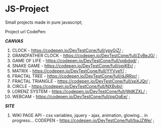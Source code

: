 
# JS-Project

Small projects made in pure javascript;

Project url CodePen:

***CANVAS***

1. CLOCK - https://codepen.io/DevTestCone/full/ypyGjZ/ ;
2. GRANDFATHER CLOCK - https://codepen.io/DevTestCone/full/ZvBeJG/ ;
3. GAME OF LIFE - https://codepen.io/DevTestCone/full/xpbdqd/ ;
4. SNAKE GAME - https://codepen.io/DevTestCone/full/opjKEr/ ;
5. MATRIX - https://codepen.io/DevTestCone/full/YYVveY/ ;
6. FRACTAL TREE - https://codepen.io/DevTestCone/full/dJRRxr/ ;
7. FRACTAL TRIANGLE - https://codepen.io/DevTestCone/full/xpXJQr/ ;
8. CIRCLE - https://codepen.io/DevTestCone/full/NXBvbj/;
9. LORENZ SYSTEM - https://codepen.io/DevTestCone/full/WdKZXL/ ;
10. WEBCAM - https://codepen.io/DevTestCone/full/ppOqEe/ ;

***SITE***

1. WIKI PAGE API - css variables, jquery - ajax, animation, glowing... in progress...
  CODEPEN - https://codepen.io/DevTestCone/full/baJZWe/ ;
